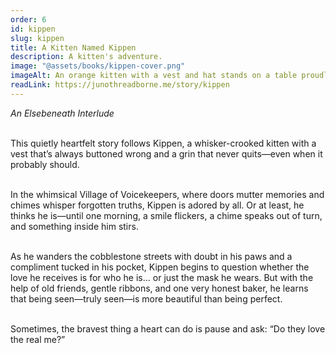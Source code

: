 ```yaml
---
order: 6
id: kippen
slug: kippen
title: A Kitten Named Kippen
description: A kitten's adventure.
image: "@assets/books/kippen-cover.png"
imageAlt: An orange kitten with a vest and hat stands on a table proudly.
readLink: https://junothreadborne.me/story/kippen
---
```


_An Elsebeneath Interlude_
<br />
<br />

This quietly heartfelt story follows Kippen, a whisker-crooked kitten with a vest that’s always buttoned wrong and a grin that never quits—even when it probably should.
<br />
<br />

In the whimsical Village of Voicekeepers, where doors mutter memories and chimes whisper forgotten truths, Kippen is adored by all. Or at least, he thinks he is—until one morning, a smile flickers, a chime speaks out of turn, and something inside him stirs.
<br />
<br />

As he wanders the cobblestone streets with doubt in his paws and a compliment tucked in his pocket, Kippen begins to question whether the love he receives is for who he is… or just the mask he wears. But with the help of old friends, gentle ribbons, and one very honest baker, he learns that being seen—truly seen—is more beautiful than being perfect.
<br />
<br />

Sometimes, the bravest thing a heart can do is pause and ask: “Do they love the real me?”
<br />
<br />
